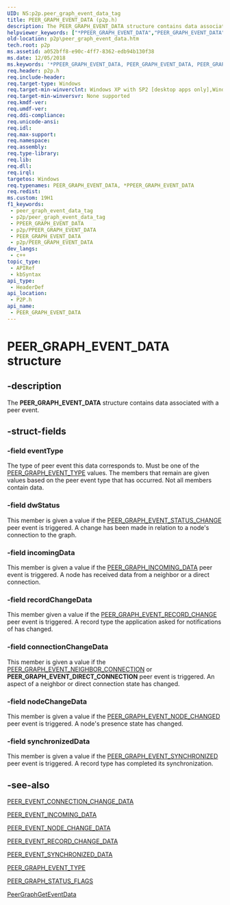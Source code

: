 ```yaml
---
UID: NS:p2p.peer_graph_event_data_tag
title: PEER_GRAPH_EVENT_DATA (p2p.h)
description: The PEER_GRAPH_EVENT_DATA structure contains data associated with a peer event.
helpviewer_keywords: ["*PPEER_GRAPH_EVENT_DATA","PEER_GRAPH_EVENT_DATA","PEER_GRAPH_EVENT_DATA structure [Peer Networking]","PPEER_GRAPH_EVENT_DATA","PPEER_GRAPH_EVENT_DATA structure pointer [Peer Networking]","p2p.peer_graph_event_data","p2p/PPEER_GRAPH_EVENT_DATA","p2p/peer_graph_event_data_tag"]
old-location: p2p\peer_graph_event_data.htm
tech.root: p2p
ms.assetid: a052bff8-e90c-4ff7-8362-edb94b130f38
ms.date: 12/05/2018
ms.keywords: '*PPEER_GRAPH_EVENT_DATA, PEER_GRAPH_EVENT_DATA, PEER_GRAPH_EVENT_DATA structure [Peer Networking], PPEER_GRAPH_EVENT_DATA, PPEER_GRAPH_EVENT_DATA structure pointer [Peer Networking], p2p.peer_graph_event_data, p2p/PPEER_GRAPH_EVENT_DATA, p2p/peer_graph_event_data_tag'
req.header: p2p.h
req.include-header: 
req.target-type: Windows
req.target-min-winverclnt: Windows XP with SP2 [desktop apps only],Windows XP with SP1 with the Advanced Networking Pack forWindows XP
req.target-min-winversvr: None supported
req.kmdf-ver: 
req.umdf-ver: 
req.ddi-compliance: 
req.unicode-ansi: 
req.idl: 
req.max-support: 
req.namespace: 
req.assembly: 
req.type-library: 
req.lib: 
req.dll: 
req.irql: 
targetos: Windows
req.typenames: PEER_GRAPH_EVENT_DATA, *PPEER_GRAPH_EVENT_DATA
req.redist: 
ms.custom: 19H1
f1_keywords:
 - peer_graph_event_data_tag
 - p2p/peer_graph_event_data_tag
 - PPEER_GRAPH_EVENT_DATA
 - p2p/PPEER_GRAPH_EVENT_DATA
 - PEER_GRAPH_EVENT_DATA
 - p2p/PEER_GRAPH_EVENT_DATA
dev_langs:
 - c++
topic_type:
 - APIRef
 - kbSyntax
api_type:
 - HeaderDef
api_location:
 - P2P.h
api_name:
 - PEER_GRAPH_EVENT_DATA
---
```


# PEER_GRAPH_EVENT_DATA structure


## -description

The <b>PEER_GRAPH_EVENT_DATA</b> structure contains data associated with a peer event.

## -struct-fields

### -field eventType

The type of peer event this data corresponds to. Must be one of the <a href="/windows/desktop/api/p2p/ne-p2p-peer_graph_event_type">PEER_GRAPH_EVENT_TYPE</a> values. The members that remain are given values based on the peer event type that has occurred.  Not all members contain data.

### -field dwStatus

This member is given a value  if the <a href="/windows/desktop/api/p2p/ne-p2p-peer_graph_event_type">PEER_GRAPH_EVENT_STATUS_CHANGE</a> peer event is triggered.  A change has been made in relation to a node's connection to the graph.

### -field incomingData

This member is given a value if the <a href="/windows/desktop/api/p2p/ns-p2p-peer_event_incoming_data">PEER_GRAPH_INCOMING_DATA</a> peer event is triggered.  A node has received data from a neighbor or a direct connection.

### -field recordChangeData

This member given a value if the <a href="/windows/desktop/api/p2p/ns-p2p-peer_event_record_change_data">PEER_GRAPH_EVENT_RECORD_CHANGE</a> peer event is triggered.  A record type the application asked for notifications of has changed.

### -field connectionChangeData

This member is given a value if the <a href="/windows/desktop/api/p2p/ns-p2p-peer_event_connection_change_data">PEER_GRAPH_EVENT_NEIGHBOR_CONNECTION</a> or <b>PEER_GRAPH_EVENT_DIRECT_CONNECTION</b> peer event is triggered.  An aspect of a neighbor or direct connection state has changed.

### -field nodeChangeData

This member is given a value if the <a href="/windows/desktop/api/p2p/ns-p2p-peer_event_node_change_data">PEER_GRAPH_EVENT_NODE_CHANGED</a> peer event is triggered.  A node's presence state has changed.

### -field synchronizedData

This member is given a value if the <a href="/windows/desktop/api/p2p/ns-p2p-peer_event_synchronized_data">PEER_GRAPH_EVENT_SYNCHRONIZED</a> peer event is triggered.  A record type has completed its synchronization.

## -see-also

<a href="/windows/desktop/api/p2p/ns-p2p-peer_event_connection_change_data">PEER_EVENT_CONNECTION_CHANGE_DATA</a>



<a href="/windows/desktop/api/p2p/ns-p2p-peer_event_incoming_data">PEER_EVENT_INCOMING_DATA</a>



<a href="/windows/desktop/api/p2p/ns-p2p-peer_event_node_change_data">PEER_EVENT_NODE_CHANGE_DATA</a>



<a href="/windows/desktop/api/p2p/ns-p2p-peer_event_record_change_data">PEER_EVENT_RECORD_CHANGE_DATA</a>



<a href="/windows/desktop/api/p2p/ns-p2p-peer_event_synchronized_data">PEER_EVENT_SYNCHRONIZED_DATA</a>



<a href="/windows/desktop/api/p2p/ne-p2p-peer_graph_event_type">PEER_GRAPH_EVENT_TYPE</a>



<a href="/windows/desktop/api/p2p/ne-p2p-peer_graph_status_flags">PEER_GRAPH_STATUS_FLAGS</a>



<a href="/windows/desktop/api/p2p/nf-p2p-peergraphgeteventdata">PeerGraphGetEventData</a>
